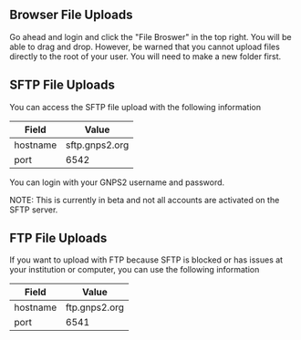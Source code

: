 
## Browser File Uploads

Go ahead and login and click the "File Broswer" in the top right. You will be able to drag and drop. However, be warned that you cannot upload files directly to the root of your user. You will need to make a new folder first. 

## SFTP File Uploads

You can access the SFTP file upload with the following information


| Field | Value | 
| ----- | ----- |
| hostname | sftp.gnps2.org |
| port | 6542 |

You can login with your GNPS2 username and password. 

NOTE: This is currently in beta and not all accounts are activated on the SFTP server. 

## FTP File Uploads

If you want to upload with FTP because SFTP is blocked or has issues at your institution or computer, you can use the following information

| Field | Value | 
| ----- | ----- |
| hostname | ftp.gnps2.org |
| port | 6541 |

